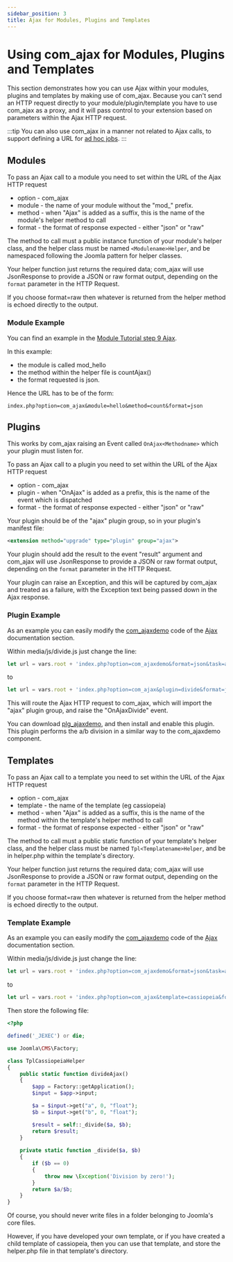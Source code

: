 ```yaml
---
sidebar_position: 3
title: Ajax for Modules, Plugins and Templates
---
```


Using com_ajax for Modules, Plugins and Templates
=================================================

This section demonstrates how you can use Ajax within your modules, plugins and templates by making use of com_ajax.
Because you can't send an HTTP request directly to your module/plugin/template you have to use com_ajax as a proxy,
and it will pass control to your extension based on parameters within the Ajax HTTP request.

:::tip
  You can also use com_ajax in a manner not related to Ajax calls, 
  to support defining a URL for [ad hoc jobs](../../building-extensions/plugins/plugin-examples/ajax-plugin.md). 
:::

## Modules

To pass an Ajax call to a module you need to set within the URL of the Ajax HTTP request
- option - com_ajax
- module - the name of your module without the "mod_" prefix. 
- method - when "Ajax" is added as a suffix, this is the name of the module's helper method to call 
- format - the format of response expected - either "json" or "raw"

The method to call must a public instance function of your module's helper class, 
and the helper class must be named `<Modulename>Helper`, and be namespaced following the Joomla pattern for helper classes. 

Your helper function just returns the required data; com_ajax will use JsonResponse to provide a JSON or raw format output, 
depending on the `format` parameter in the HTTP Request.

If you choose format=raw then whatever is returned from the helper method is echoed directly to the output.

### Module Example 

You can find an example in the [Module Tutorial step 9 Ajax](../../building-extensions/modules/module-development-tutorial/step9-ajax.md).

In this example:
- the module is called mod_hello
- the method within the helper file is countAjax()
- the format requested is json.

Hence the URL has to be of the form:

```
index.php?option=com_ajax&module=hello&method=count&format=json
```

## Plugins

This works by com_ajax raising an Event called `OnAjax<Methodname>` which your plugin must listen for. 

To pass an Ajax call to a plugin you need to set within the URL of the Ajax HTTP request
- option - com_ajax
- plugin - when "OnAjax" is added as a prefix, this is the name of the event which is dispatched 
- format - the format of response expected - either "json" or "raw"

Your plugin should be of the "ajax" plugin group, so in your plugin's manifest file:

```xml
<extension method="upgrade" type="plugin" group="ajax">
```

Your plugin should add the result to the event "result" argument and com_ajax will use JsonResponse to provide a JSON or raw format output, 
depending on the `format` parameter in the HTTP Request. 

Your plugin can raise an Exception, and this will be captured by com_ajax and treated as a failure, 
with the Exception text being passed down in the Ajax response.

### Plugin Example

As an example you can easily modify the [com_ajaxdemo](../../building-extensions/components/component-examples/ajaxdemo.md) code 
of the [Ajax](./ajax.md) documentation section.

Within media/js/divide.js just change the line:

```js
let url = vars.root + 'index.php?option=com_ajaxdemo&format=json&task=ajax.divide';
```

to

```js
let url = vars.root + 'index.php?option=com_ajax&plugin=divide&format=json',
```

This will route the Ajax HTTP request to com_ajax, which will import the "ajax" plugin group, and raise the "OnAjaxDivide" event.

You can download [plg_ajaxdemo](./_assets/plg_ajaxdemo.zip), and then install and enable this plugin.
This plugin performs the a/b division in a similar way to the com_ajaxdemo component.

## Templates

To pass an Ajax call to a template you need to set within the URL of the Ajax HTTP request
- option - com_ajax
- template - the name of the template (eg cassiopeia)
- method - when "Ajax" is added as a suffix, this is the name of the method within the template's helper method to call 
- format - the format of response expected - either "json" or "raw"

The method to call must a public static function of your template's helper class, 
and the helper class must be named `Tpl<Templatename>Helper`, and be in helper.php within the template's directory.

Your helper function just returns the required data; com_ajax will use JsonResponse to provide a JSON or raw format output, 
depending on the `format` parameter in the HTTP Request.

If you choose format=raw then whatever is returned from the helper method is echoed directly to the output.

### Template Example

As an example you can easily modify the [com_ajaxdemo](../../building-extensions/components/component-examples/ajaxdemo.md) code 
of the [Ajax](./ajax.md) documentation section.

Within media/js/divide.js just change the line:

```js
let url = vars.root + 'index.php?option=com_ajaxdemo&format=json&task=ajax.divide';
```

to

```js
let url = vars.root + 'index.php?option=com_ajax&template=cassiopeia&format=json',
```

Then store the following file:
 
```php title="templates/cassiopeia/helper.php"
<?php

defined('_JEXEC') or die;

use Joomla\CMS\Factory;

class TplCassiopeiaHelper
{
    public static function divideAjax()
    {
        $app = Factory::getApplication();
        $input = $app->input; 

        $a = $input->get("a", 0, "float");
        $b = $input->get("b", 0, "float");

        $result = self::_divide($a, $b);
        return $result;
    }
    
    private static function _divide($a, $b)  
    {
        if ($b == 0)
        {
            throw new \Exception('Division by zero!');
        }
        return $a/$b;
    }
}
```

Of course, you should never write files in a folder belonging to Joomla's core files.

However, if you have developed your own template, or if you have created a child template of cassiopeia,
then you can use that template, and store the helper.php file in that template's directory.